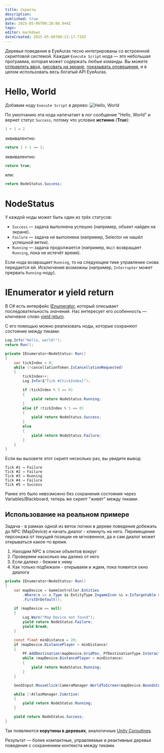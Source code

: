 ```yaml
---
title: Скрипты
description: 
published: true
date: 2025-05-06T00:28:08.944Z
tags: 
editor: markdown
dateCreated: 2025-05-06T00:23:17.719Z
---
```


Деревья поведения в EyeAuras тесно интегрированы со встроенной скриптовой системой. Каждая `Execute Script` нода — это небольшая программа, которая может содержать любые команды. Вы можете [отправлять ввод](/en/scripting/api/ISendInputScriptingApi), [рисовать на экране](/en/scripting/examples/basic/osd-cursor), [показывать оповещения](/en/scripting/examples/basic/toast-wpf), и в целом использовать весь богатый API EyeAuras.

# Hello, World

Добавим ноду `Execute Script` в дерево:
![Hello, World](https://s3.eyeauras.net/media/2025/05/EyeAuras_VXPogkKRSJ.png)

По умолчанию эта нода напечатает в лог сообщение "Hello, World" и вернет статус `Success`, потому что условие **истинно** (**True**):

```csharp
1 + 1 = 2
```

эквивалентно:

```csharp
return 1 + 1 == 2;
```

эквивалентно:

```csharp
return true;
```

или:

```csharp
return NodeStatus.Success;
```

# NodeStatus

У каждой ноды может быть один из трёх статусов:

* `Success` — задача выполнена успешно (например, объект найден на экране).
* `Failure` — задача не выполнена (например, Selector не нашёл успешной ветки).
* `Running` — задача продолжается (например, `Wait` возвращает `Running`, пока не истечёт время).

Если нода возвращает `Running`, то на следующем тике управление снова передается ей. Исключения возможны (например, `Interrupter` может прервать `Running`-ноду).

# IEnumerator и yield return

В C# есть интерфейс [IEnumerator](https://learn.microsoft.com/en-us/dotnet/api/system.collections.ienumerator?view=net-9.0), который описывает последовательность значений. Нас интересует его особенность — ключевое слово [yield return](https://learn.microsoft.com/en-us/dotnet/csharp/language-reference/statements/yield).

С его помощью можно реализовать ноды, которые сохраняют состояние между тиками:

```csharp
Log.Info("Hello, world!");
return Run();

private IEnumerator<NodeStatus> Run()
{
    var tickIndex = 0;
    while (!cancellationToken.IsCancellationRequested)
    {
        tickIndex++;
        Log.Info($"Tick #{tickIndex}");

        if (tickIndex % 3 == 0)
        {
            yield return NodeStatus.Running;
        }
        else if (tickIndex % 5 == 0)
        {
            yield return NodeStatus.Success;
        }
        else
        {
            yield return NodeStatus.Failure;
        }
    }
}
```

Если вы вызовете этот скрипт несколько раз, вы увидите вывод:

```
Tick #1 → Failure
Tick #2 → Failure
Tick #3 → Running
Tick #4 → Failure
Tick #5 → Success
```

Ранее это было невозможно без сохранения состояния через Variables/Blackboard, теперь же скрипт "живёт" между тиками.

## Использование на реальном примере
Задача - в рамках одной из веток логики в дереве поведения добежать до NPC (MapDevice) и начать диалог - кликнуть на него. Перемещение персонажа от текущей позиции не мгновенное, да и сам диалог может открываться какое-то время. 

1) Находим NPC в списке объектов вокруг
2) Проверяем насколько мы далеко от него
3) Если далеко - бежим к нему
4) Как только подбежали - открываем и ждем, пока появится окно диалога 

```csharp
private IEnumerator<NodeStatus> Run()
{
    var mapDevice = GameController.Entities
        .Where(x => x.Type is EntityType.IngameIcon && x.IsTargetable && x.TryGetComponent<MinimapIcon>(out var minimapIcon) && minimapIcon.Name == "MapDevice")
        .FirstOrDefault();

    if (mapDevice == null)
    {
        Log.Warn("Map Device not found");
        yield return NodeStatus.Failure;
        yield break;
    }

    const float minDistance = 20;
    if (mapDevice.DistancePlayer > minDistance)
    {
        PF.AddDestination(mapDevice.GridPos, PfDestinationType.Interact, minDistance);
        while (mapDevice.DistancePlayer > minDistance)
        {
            yield return NodeStatus.Running;
        }
    }

    SendInput.MouseClick(CameraManager.WorldToScreen(mapDevice.BoundsCenterPos).ToPoint());

    while (!AtlasManager.IsActive)
    {
        yield return NodeStatus.Running;
    }

    yield return NodeStatus.Success;
}
```

Так появляются **корутины в деревьях**, аналогичные [Unity Coroutines](https://docs.unity3d.com/6000.1/Documentation/Manual/coroutines.html).

Результат — более компактные, управляемые и реактивные деревья поведения с сохранением контекста между тиками.
